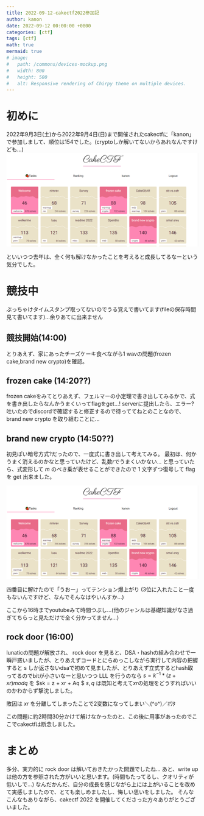 ```yaml
---
title: 2022-09-12-cakectf2022参加記
author: kanon
date: 2022-09-12 00:00:00 +0800
categories: [ctf]
tags: [ctf]
math: true
mermaid: true
# image:
#   path: /commons/devices-mockup.png
#   width: 800
#   height: 500
#   alt: Responsive rendering of Chirpy theme on multiple devices.
---
```


# 初めに

2022年9月3日(土)から2022年9月4日(日)まで開催されたcakectfに「kanon」で参加しまして、順位は154でした。(cryptoしか解いてないからあれなんですけども...)
![ranking](/assets/img/ctf/cakectf/1.png)

といいつつ去年は、全く何も解けなかったことを考えると成長してるなーという気分でした。

# 競技中

ぶっちゃけタイムスタンプ取ってないのでうる覚えで書いてます(fileの保存時間見て書いてます)...余りあてに出来ません

## 競技開始(14:00)

とりあえず、家にあったチーズケーキ食べながら1 wavの問題(frozen cake,brand new crypto)を確認。

## frozen cake (14:20??)

frozen cakeをみてとりあえず、フェルマーの小定理で書き出してみるかで、式を書き出したらなんかうまくいってflagをget...!
serverに提出したら、エラー?吐いたのでdiscordで確認すると修正するので待っててねとのことなので、brand new crypto を取り組むことに...

## brand new crypto (14:50??)

初見ぽい暗号方式?だったので、一度式に書き出して考えてみる。
最初は、何かうまく消えるのかなと思っていたけど、乱数$r$でうまくいかない...
と思っていたら、式変形して $m$ のべき乗が表せることができたので 1 文字ずつ復号して flag を get 出来ました。

![brand_new_crypto](/assets/img/ctf/cakectf/1.png)

四番目に解けたので「うおー」ってテンション爆上がり
(3位に入れたこと一度もないんですけど、なんでそんなはやいんすか...)

ここから16時までyoutubeみて時間つぶし...(他のジャンルは基礎知識がなさ過ぎてちらっと見ただけで全く分かってません...)

## rock door (16:00)

lunaticの問題が解放され、 rock door を見ると、DSA・hashの組み合わせで一瞬戸惑いましたが、とりあえずコードとにらめっこしながら実行して内容の把握すると s しか返さないdsaで初めて見ましたが、とりあえず立式するとhash取ってるのでbitが小さいなーと思いつつ LLL を行うのなら $s = k^{-1}*(z + xr) mod q$ を $sk = z + xr + Aq $ $s,q$ は既知と考えて$x r$の処理をどうすればいいのかわからず撃沈しました。

敗因は $x r$ を分離してしまったことで2変数になってしまい＼(^o^)／ｵﾜﾀ

この問題に約2時間30分かけて解けなかったのと、この後に用事があったのでここでcakectfは断念しました。


# まとめ

多分、実力的に rock door は解いておきたかった問題でしたね...
あと、write up は他の方を参照された方がいいと思います。(時間もたってるし、クオリティが低いしで...)
なんだかんだ、自分の成長を感じながら上には上がいることを改めて実感しましたので、とても楽しめましたし、悔しい思いをしました。
そんなこんなもありながら、cakectf 2022 を開催してくださった方々ありがとうございました。
